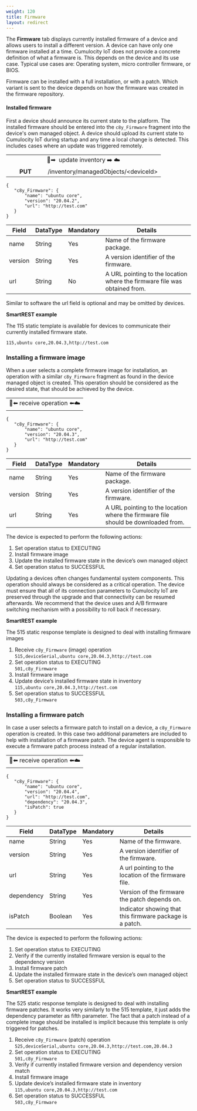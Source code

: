 ```yaml
---
weight: 120
title: Firmware
layout: redirect
---
```


The **Firmware** tab displays currently installed firmware of a device and allows users to install a different version. A device can have only one firmware installed at a time. Cumulocity IoT does not provide a concrete definition of what a firmware is. This depends on the device and its use case. Typical use cases are: Operating system, micro controller firmware, or BIOS.

Firmware can be installed with a full installation, or with a patch. Which variant is sent to the device depends on how the firmware was created in the firmware repository.

#### Installed firmware

First a device should announce its current state to the platform. The installed firmware should be entered into the ```c8y_Firmware``` fragment into the device's own managed object. A device should upload its current state to Cumulocity IoT during startup and any time a local change is detected. This includes cases where an update was triggered remotely.

<table>
<colgroup>
<col width="25%">
<col width="75%">
</colgroup>
<tbody>
<tr>
<td style="text-align:center" colspan="2" rowspan="1"> &#x1f4f1;&#10145; &#65039; update inventory &#10145;&#65039; &#9729;&#65039;</td>
</tr>
<tr>
<td style="text-align:center"> <b>PUT</b> </td>
<td style="text-align:center"> </em>/inventory/managedObjects/&lt;deviceId&gt;</em>
</td>
</tr>
</tbody>
</table>

```
{
   "c8y_Firmware": {
       "name": "ubuntu core",
       "version": "20.04.2",
       "url": "http://test.com"
   }
}
```

| Field | DataType | Mandatory | Details |
|----|----|----|----|
|name|String|Yes|Name of the firmware package.|
|version|String|Yes|A version identifier of the firmware.|
|url|String|No|A URL pointing to the location where the firmware file was obtained from.|

Similar to software the url field is optional and may be omitted by devices.

**SmartREST example**

The 115 static template is available for devices to communicate their currently installed firmware state.

`115,ubuntu core,20.04.3,http://test.com`

### Installing a firmware image

When a user selects a complete firmware image for installation, an operation with a similar ```c8y_Firmware``` fragment as found in the device managed object is created. This operation should be considered as the desired state, that should be achieved by the device.

<table>
<tbody>
<td style="text-align:center" colspan="1" rowspan="1">
&#x1f4f1;&#11013;&#65039; receive operation &#11013;&#65039;&#9729;&#65039;
</td>
</tr>
</tbody>
</table>

```
{
   "c8y_Firmware": {
       "name": "ubuntu core",
       "version": "20.04.3",
       "url": "http://test.com"
   }
}
```

|Field|DataType|Mandatory|Details|
|----|----|----|----|
|name|String|Yes|Name of the firmware package.|
|version|String|Yes|A version identifier of the firmware.|
|url|String|Yes|A URL pointing to the location where the firmware file should be downloaded from.|

The device is expected to perform the following actions:
1. Set operation status to EXECUTING
2. Install firmware image
3. Update the installed firmware state in the device’s own managed object
4. Set operation status to SUCCESSFUL

Updating a devices often changes fundamental system components. This operation should always be considered as a critical operation. The device must ensure that all of its connection parameters to Cumulocity IoT are preserved through the upgrade and that connectivity can be resumed afterwards. We recommend that the device uses and A/B firmware switching mechanism with a possibility to roll back if necessary.

**SmartREST example**

The 515 static response template is designed to deal with installing firmware images

1. Receive ```c8y_Firmware``` (image) operation <br>
  `515,deviceSerial,ubuntu core,20.04.3,http://test.com`
2. Set operation status to EXECUTING <br>
  `501,c8y_Firmware`
3. Install firmware image
4. Update device’s installed firmware state in inventory <br>
  `115,ubuntu core,20.04.3,http://test.com`
5. Set operation status to SUCCESSFUL <br>
  `503,c8y_Firmware`

### Installing a firmware patch

In case a user selects a firmware patch to install on a device, a ```c8y_Firmware``` operation is created. In this case two additional parameters are included to help with installation of a firmware patch. The device agent is responsible to execute a firmware patch process instead of a regular installation.

<table>
<tbody>
<td style="text-align:center">
&#x1f4f1;&#11013;&#65039; receive operation &#11013;&#65039;&#9729;&#65039;
</td>
</tbody>
</table>

```
{
   "c8y_Firmware": {
       "name": "ubuntu core",
       "version": "20.04.4",
       "url": "http://test.com",
       "dependency": "20.04.3",
       "isPatch": true
   }
}
```

|Field|DataType|Mandatory|Details|
|----|----|----|----|
|name|String|Yes|Name of the firmware.|
|version|String|Yes|A version identifier of the firmware.|
|url|String|Yes|A url pointing to the location of the firmware file.|
|dependency|String|Yes|Version of the firmware the patch depends on.|
|isPatch|Boolean|Yes|Indicator showing that this firmware package is a patch.|


The device is expected to perform the following actions:
1. Set operation status to EXECUTING
2. Verify if the currently installed firmware version is equal to the dependency version
3. Install firmware patch
4. Update the installed firmware state in the device’s own managed object
5. Set operation status to SUCCESSFUL

**SmartREST example**

The 525 static response template is designed to deal with installing firmware patches. It works very similarly to the 515 template, it just adds the dependency parameter as fifth parameter. The fact that a patch instead of a complete image should be installed is implicit because this template is only triggered for patches.
1. Receive ```c8y_Firmware``` (patch) operation <br>
  `525,deviceSerial,ubuntu core,20.04.3,http://test.com,20.04.3`
2. Set operation status to EXECUTING <br>
  `501,c8y_Firmware`
3. Verify if currently installed firmware version and dependency version match
4. Install firmware image
5. Update device’s installed firmware state in inventory<br>
  `115,ubuntu core,20.04.3,http://test.com`
6. Set operation status to SUCCESSFUL<br>
  `503,c8y_Firmware`
